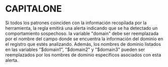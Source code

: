 # CAPITALONE
Si todos los patrones coinciden con la información recopilada por la herramienta, la regla emitirá una alerta indicando que se ha detectado un comportamiento sospechoso. 
la variable "domain" debe ser reemplazada por el nombre del campo donde se encuentra la información del dominio en el registro que estés analizando. 
Además, los nombres de dominio listados en las variables "$domain1", "$domain2" y "$domain3" pueden ser reemplazados por los nombres de dominio específicos asociados con esta alerta.
